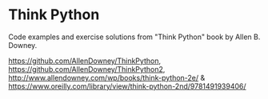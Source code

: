 # Think Python

Code examples and exercise solutions from "Think Python" 
book by Allen B. Downey.

https://github.com/AllenDowney/ThinkPython,
https://github.com/AllenDowney/ThinkPython2,
http://www.allendowney.com/wp/books/think-python-2e/ &
https://www.oreilly.com/library/view/think-python-2nd/9781491939406/